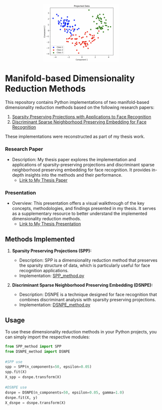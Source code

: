 <p align="center">
  <img src="https://github.com/tonypapakon/DRmethods/blob/main/extras/wine.png" align="center" width=50% height=50% />
</p>

# Manifold-based Dimensionality Reduction Methods

This repository contains Python implementations of two manifold-based dimensionality reduction methods based on the following research papers:

1. [Sparsity Preserving Projections with Applications to Face Recognition](https://www.sciencedirect.com/science/article/abs/pii/S0031320309001964)
2. [Discriminant Sparse Neighborhood Preserving Embedding for Face Recognition](https://www.sciencedirect.com/science/article/abs/pii/S0031320312000672?via%3Dihub)

These implementations were reconstructed as part of my thesis work.

### Research Paper
- Description: My thesis paper explores the implementation and applications of sparsity-preserving projections and discriminant sparse neighborhood preserving embedding for face recognition. It provides in-depth insights into the methods and their performance.
  - [Link to My Thesis Paper](https://github.com/tonypapakon/DRmethods/blob/main/Thesis.pdf)

### Presentation
- Overview: This presentation offers a visual walkthrough of the key concepts, methodologies, and findings presented in my thesis. It serves as a supplementary resource to better understand the implemented dimensionality reduction methods.
  - [Link to My Thesis Presentation](https://github.com/tonypapakon/DRmethods/blob/main/Presentation.pdf)

## Methods Implemented

1. **Sparsity Preserving Projections (SPP):**
   - Description: SPP is a dimensionality reduction method that preserves the sparsity structure of data, which is particularly useful for face recognition applications.
   - Implementation: [SPP_method.py](SPP_method.py)

2. **Discriminant Sparse Neighborhood Preserving Embedding (DSNPE):**
   - Description: DSNPE is a technique designed for face recognition that combines discriminant analysis with sparsity preserving projections.
   - Implementation: [DSNPE_method.py](DSNPE_method.py)

## Usage

To use these dimensionality reduction methods in your Python projects, you can simply import the respective modules:

```python
from SPP_method import SPP
from DSNPE_method import DSNPE

#SPP use
spp = SPP(n_components=50, epsilon=0.05)
spp.fit(X)
X_spp = dsnpe.transform(X)

#DSNPE use
dsnpe = DSNPE(n_components=50, epsilon=0.05, gamma=1.0)
dsnpe.fit(X, y)
X_dsnpe = dsnpe.transform(X)
